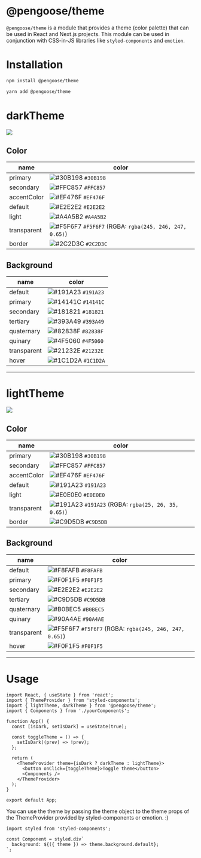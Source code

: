 # @pengoose/theme

`@pengoose/theme` is a module that provides a theme (color palette) that can be used in React and Next.js projects. This module can be used in conjunction with CSS-in-JS libraries like `styled-components` and `emotion`.

# Installation

```bash
npm install @pengoose/theme
```

```bash
yarn add @pengoose/theme
```

# darkTheme

![](https://i.imgur.com/tOlYfht.png)

## Color

| name        | color                                                                                                         |
| ----------- | ------------------------------------------------------------------------------------------------------------- |
| primary     | ![#30B198](https://via.placeholder.com/15/30B198/000000?text=+) `#30B198`                                     |
| secondary   | ![#FFC857](https://via.placeholder.com/15/FFC857/000000?text=+) `#FFC857`                                     |
| accentColor | ![#EF476F](https://via.placeholder.com/15/EF476F/000000?text=+) `#EF476F`                                     |
| default     | ![#E2E2E2](https://via.placeholder.com/15/E2E2E2/000000?text=+) `#E2E2E2`                                     |
| light       | ![#A4A5B2](https://via.placeholder.com/15/A4A5B2/000000?text=+) `#A4A5B2`                                     |
| transparent | ![#F5F6F7](https://via.placeholder.com/15/F5F6F7/000000?text=+) `#F5F6F7` (RGBA: `rgba(245, 246, 247, 0.65)`) |
| border      | ![#2C2D3C](https://via.placeholder.com/15/2C2D3C/000000?text=+) `#2C2D3C`                                     |

## Background

| name        | color                                                                     |
| ----------- | ------------------------------------------------------------------------- |
| default     | ![#191A23](https://via.placeholder.com/15/191A23/000000?text=+) `#191A23` |
| primary     | ![#14141C](https://via.placeholder.com/15/14141C/000000?text=+) `#14141C` |
| secondary   | ![#181821](https://via.placeholder.com/15/181821/000000?text=+) `#181821` |
| tertiary    | ![#393A49](https://via.placeholder.com/15/393A49/000000?text=+) `#393A49` |
| quaternary  | ![#82838F](https://via.placeholder.com/15/82838F/000000?text=+) `#82838F` |
| quinary     | ![#4F5060](https://via.placeholder.com/15/4F5060/000000?text=+) `#4F5060` |
| transparent | ![#21232E](https://via.placeholder.com/15/21232E/000000?text=+) `#21232E` |
| hover       | ![#1C1D2A](https://via.placeholder.com/15/1C1D2A/000000?text=+) `#1C1D2A` |

---

# lightTheme

![](https://i.imgur.com/TcxEV1F.png)

## Color

| name        | color                                                                                                      |
| ----------- | ---------------------------------------------------------------------------------------------------------- |
| primary     | ![#30B198](https://via.placeholder.com/15/30B198/000000?text=+) `#30B198`                                  |
| secondary   | ![#FFC857](https://via.placeholder.com/15/FFC857/000000?text=+) `#FFC857`                                  |
| accentColor | ![#EF476F](https://via.placeholder.com/15/EF476F/000000?text=+) `#EF476F`                                  |
| default     | ![#191A23](https://via.placeholder.com/15/191A23/000000?text=+) `#191A23`                                  |
| light       | ![#E0E0E0](https://via.placeholder.com/15/E0E0E0/000000?text=+) `#E0E0E0`                                  |
| transparent | ![#191A23](https://via.placeholder.com/15/191A23/000000?text=+) `#191A23` (RGBA: `rgba(25, 26, 35, 0.65)`) |
| border      | ![#C9D5DB](https://via.placeholder.com/15/C9D5DB/000000?text=+) `#C9D5DB`                                  |

## Background

| name        | color                                                                                                         |
| ----------- | ------------------------------------------------------------------------------------------------------------- |
| default     | ![#F8FAFB](https://via.placeholder.com/15/F8FAFB/000000?text=+) `#F8FAFB`                                     |
| primary     | ![#F0F1F5](https://via.placeholder.com/15/F0F1F5/000000?text=+) `#F0F1F5`                                     |
| secondary   | ![#E2E2E2](https://via.placeholder.com/15/E2E2E2/000000?text=+) `#E2E2E2`                                     |
| tertiary    | ![#C9D5DB](https://via.placeholder.com/15/C9D5DB/000000?text=+) `#C9D5DB`                                     |
| quaternary  | ![#B0BEC5](https://via.placeholder.com/15/B0BEC5/000000?text=+) `#B0BEC5`                                     |
| quinary     | ![#90A4AE](https://via.placeholder.com/15/90A4AE/000000?text=+) `#90A4AE`                                     |
| transparent | ![#F5F6F7](https://via.placeholder.com/15/F5F6F7/000000?text=+) `#F5F6F7` (RGBA: `rgba(245, 246, 247, 0.65)`) |
| hover       | ![#F0F1F5](https://via.placeholder.com/15/F0F1F5/000000?text=+) `#F0F1F5`                                     |

---

# Usage

```tsx
import React, { useState } from 'react';
import { ThemeProvider } from 'styled-components';
import { lightTheme, darkTheme } from '@pengoose/theme';
import { Components } from './yourComponents';

function App() {
  const [isDark, setIsDark] = useState(true);

  const toggleTheme = () => {
    setIsDark((prev) => !prev);
  };

  return (
    <ThemeProvider theme={isDark ? darkTheme : lightTheme}>
      <button onClick={toggleTheme}>Toggle theme</button>
      <Components />
    </ThemeProvider>
  );
}

export default App;
```

You can use the theme by passing the theme object to the theme props of the ThemeProvider provided by styled-components or emotion. :)

```tsx
import styled from 'styled-components';

const Component = styled.div`
  background: ${({ theme }) => theme.background.default};
`;
```
